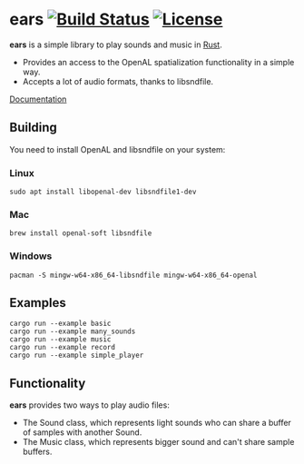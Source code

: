 # ears [![Build Status](https://travis-ci.org/jhasse/ears.svg?branch=master)](https://travis-ci.org/jhasse/ears) [![License](https://img.shields.io/badge/license-MIT-blue.svg)]()


__ears__ is a simple library to play sounds and music in [Rust](https://www.rust-lang.org).

* Provides an access to the OpenAL spatialization functionality in a simple way.
* Accepts a lot of audio formats, thanks to libsndfile.

[Documentation](http://bixense.com/ears/ears/)

## Building

You need to install OpenAL and libsndfile on your system:

### Linux

```
sudo apt install libopenal-dev libsndfile1-dev
```

### Mac

```
brew install openal-soft libsndfile
```

### Windows

```
pacman -S mingw-w64-x86_64-libsndfile mingw-w64-x86_64-openal
```

## Examples

```
cargo run --example basic
cargo run --example many_sounds
cargo run --example music
cargo run --example record
cargo run --example simple_player
```

## Functionality

__ears__ provides two ways to play audio files:

* The Sound class, which represents light sounds who can share a buffer of samples with another
  Sound.
* The Music class, which represents bigger sound and can't share sample buffers.
